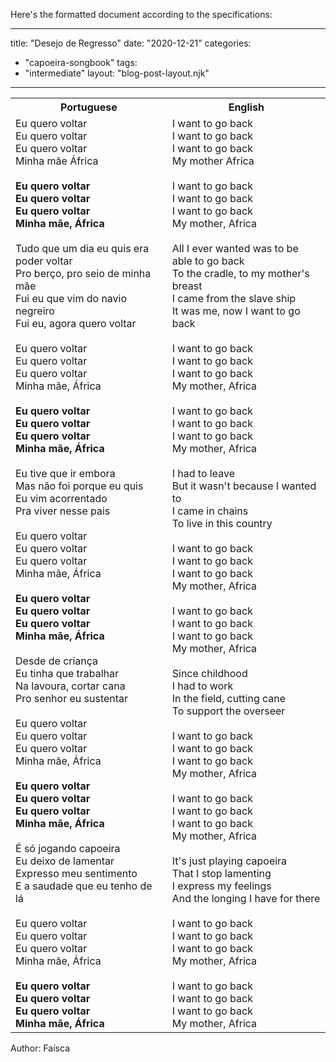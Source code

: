 Here's the formatted document according to the specifications:

---
title: "Desejo de Regresso"
date: "2020-12-21"
categories: 
  - "capoeira-songbook"
tags: 
  - "intermediate"
layout: "blog-post-layout.njk"
---

<table class="capoeira-table">
    <tr class="header-row">
        <th>Portuguese</th>
        <th>English</th>
    </tr>
    <tr>
        <td>Eu quero voltar<br>
Eu quero voltar<br>
Eu quero voltar<br>
Minha mãe África<br>
<br>
<strong>Eu quero voltar<br>
Eu quero voltar<br>
Eu quero voltar<br>
Minha mãe, África</strong><br>
<br>
Tudo que um dia eu quis era poder voltar<br>
Pro berço, pro seio de minha mãe<br>
Fui eu que vim do navio negreiro<br>
Fui eu, agora quero voltar<br>
<br>
Eu quero voltar<br>
Eu quero voltar<br>
Eu quero voltar<br>
Minha mãe, África<br>
<br>
<strong>Eu quero voltar<br>
Eu quero voltar<br>
Eu quero voltar<br>
Minha mãe, África</strong><br>
<br>
Eu tive que ir embora<br>
Mas não foi porque eu quis<br>
Eu vim acorrentado<br>
Pra viver nesse pais<br>
<br>
Eu quero voltar<br>
Eu quero voltar<br>
Eu quero voltar<br>
Minha mãe, África<br>
<br>
<strong>Eu quero voltar<br>
Eu quero voltar<br>
Eu quero voltar<br>
Minha mãe, África</strong><br>
<br>
Desde de criança<br>
Eu tinha que trabalhar<br>
Na lavoura, cortar cana<br>
Pro senhor eu sustentar<br>
<br>
Eu quero voltar<br>
Eu quero voltar<br>
Eu quero voltar<br>
Minha mãe, África<br>
<strong><br>
Eu quero voltar<br>
Eu quero voltar<br>
Eu quero voltar<br>
Minha mãe, África</strong><br>
<br>
É só jogando capoeira<br>
Eu deixo de lamentar<br>
Expresso meu sentimento<br>
E a saudade que eu tenho de lá<br>
<br>
Eu quero voltar<br>
Eu quero voltar<br>
Eu quero voltar<br>
Minha mãe, África<br>
<br>
<strong>Eu quero voltar<br>
Eu quero voltar<br>
Eu quero voltar<br>
Minha mãe, África</strong></td>
        <td>I want to go back<br>
I want to go back<br>
I want to go back<br>
My mother Africa<br>
<br>
I want to go back<br>
I want to go back<br>
I want to go back<br>
My mother, Africa<br>
<br>
All I ever wanted was to be able to go back<br>
To the cradle, to my mother's breast<br>
I came from the slave ship<br>
It was me, now I want to go back<br>
<br>
I want to go back<br>
I want to go back<br>
I want to go back<br>
My mother, Africa<br>
<br>
I want to go back<br>
I want to go back<br>
I want to go back<br>
My mother, Africa<br>
<br>
I had to leave<br>
But it wasn't because I wanted to<br>
I came in chains<br>
To live in this country<br>
<br>
I want to go back<br>
I want to go back<br>
I want to go back<br>
My mother, Africa<br>
<br>
I want to go back<br>
I want to go back<br>
I want to go back<br>
My mother, Africa<br>
<br>
Since childhood<br>
I had to work<br>
In the field, cutting cane<br>
To support the overseer<br>
<br>
I want to go back<br>
I want to go back<br>
I want to go back<br>
My mother, Africa<br>
<br>
I want to go back<br>
I want to go back<br>
I want to go back<br>
My mother, Africa<br>
<br>
It's just playing capoeira<br>
That I stop lamenting<br>
I express my feelings<br>
And the longing I have for there<br>
<br>
I want to go back<br>
I want to go back<br>
I want to go back<br>
My mother, Africa<br>
<br>
I want to go back<br>
I want to go back<br>
I want to go back<br>
My mother, Africa</td>
    </tr>
</table>

<figcaption>
Author: Faísca
</figcaption>